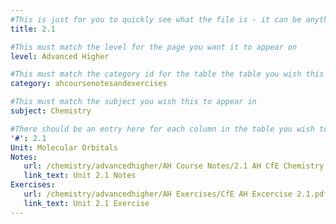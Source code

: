 ```yaml
---
#This is just for you to quickly see what the file is - it can be anything you want
title: 2.1

#This must match the level for the page you want it to appear on
level: Advanced Higher

#This must match the category id for the table the table you wish this to appear in
category: ahcoursenotesandexercises

#This must match the subject you wish this to appear in
subject: Chemistry

#There should be an entry here for each column in the table you wish to populate:
'#': 2.1
Unit: Molecular Orbitals
Notes:
   url: /chemistry/advancedhigher/AH Course Notes/2.1 AH CfE Chemistry Notes.pdf
   link_text: Unit 2.1 Notes
Exercises:
   url: /chemistry/advancedhigher/AH Exercises/CfE AH Excercise 2.1.pdf
   link_text: Unit 2.1 Exercise
---
```

